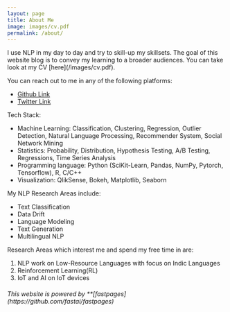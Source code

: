 ```yaml
---
layout: page
title: About Me
image: images/cv.pdf
permalink: /about/
---
```


<p>
I use NLP in my day to day and try to skill-up my skillsets. The goal of this website blog is to convey my learning to a broader audiences. You can take look at my CV [here](/images/cv.pdf). 

You can reach out to me in any of the following platforms:
<!--* [Website Link](https://aswin-giridhar.github.io/) # currenty decommissioned-->
* [Github Link](https://github.com/aswin-giridhar/)
* [Twitter Link](https://twitter.com/aswin_nlp/)

Tech Stack:
* Machine Learning: Classification, Clustering, Regression, Outlier Detection, Natural Language Processing, Recommender System, Social Network Mining
* Statistics: Probability, Distribution, Hypothesis Testing, A/B Testing, Regressions, Time Series Analysis
* Programming language: Python (SciKit-Learn, Pandas, NumPy, Pytorch, Tensorflow), R, C/C++
* Visualization: QlikSense, Bokeh, Matplotlib, Seaborn

My NLP Research Areas include:
* Text Classification
* Data Drift
* Language Modeling
* Text Generation
* Multilingual NLP

Research Areas which interest me and spend my free time in are:
1) NLP work on Low-Resource Languages with focus on Indic Languages
2) Reinforcement Learning(RL)
3) IoT and AI on IoT devices 
</p>

<h6>This website is powered by **[fastpages](https://github.com/fastai/fastpages)</h6>
